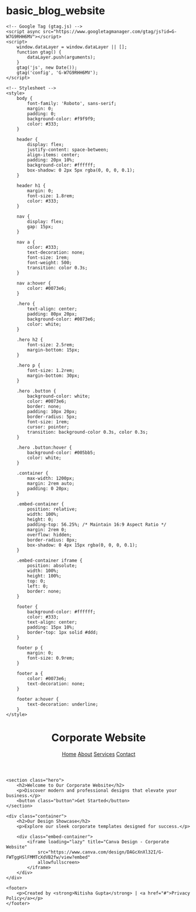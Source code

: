 # basic_blog_website

  <!DOCTYPE html>
<html lang="en">
<head>
    <meta charset="UTF-8">
    <meta name="viewport" content="width=device-width, initial-scale=1.0">
    <meta name="description" content="View the Canva design for a white, teal, and dark blue corporate website template. Created by Nitisha Gupta.">
    <title>Corporate Website Design - Canva</title>

    <!-- Google Tag (gtag.js) -->
    <script async src="https://www.googletagmanager.com/gtag/js?id=G-W7G9RHH6MV"></script>
    <script>
        window.dataLayer = window.dataLayer || [];
        function gtag() {
            dataLayer.push(arguments);
        }
        gtag('js', new Date());
        gtag('config', 'G-W7G9RHH6MV');
    </script>

    <!-- Stylesheet -->
    <style>
        body {
            font-family: 'Roboto', sans-serif;
            margin: 0;
            padding: 0;
            background-color: #f9f9f9;
            color: #333;
        }

        header {
            display: flex;
            justify-content: space-between;
            align-items: center;
            padding: 20px 10%;
            background-color: #ffffff;
            box-shadow: 0 2px 5px rgba(0, 0, 0, 0.1);
        }

        header h1 {
            margin: 0;
            font-size: 1.8rem;
            color: #333;
        }

        nav {
            display: flex;
            gap: 15px;
        }

        nav a {
            color: #333;
            text-decoration: none;
            font-size: 1rem;
            font-weight: 500;
            transition: color 0.3s;
        }

        nav a:hover {
            color: #0073e6;
        }

        .hero {
            text-align: center;
            padding: 80px 20px;
            background-color: #0073e6;
            color: white;
        }

        .hero h2 {
            font-size: 2.5rem;
            margin-bottom: 15px;
        }

        .hero p {
            font-size: 1.2rem;
            margin-bottom: 30px;
        }

        .hero .button {
            background-color: white;
            color: #0073e6;
            border: none;
            padding: 10px 20px;
            border-radius: 5px;
            font-size: 1rem;
            cursor: pointer;
            transition: background-color 0.3s, color 0.3s;
        }

        .hero .button:hover {
            background-color: #005bb5;
            color: white;
        }

        .container {
            max-width: 1200px;
            margin: 2rem auto;
            padding: 0 20px;
        }

        .embed-container {
            position: relative;
            width: 100%;
            height: 0;
            padding-top: 56.25%; /* Maintain 16:9 Aspect Ratio */
            margin: 2rem 0;
            overflow: hidden;
            border-radius: 8px;
            box-shadow: 0 4px 15px rgba(0, 0, 0, 0.1);
        }

        .embed-container iframe {
            position: absolute;
            width: 100%;
            height: 100%;
            top: 0;
            left: 0;
            border: none;
        }

        footer {
            background-color: #ffffff;
            color: #333;
            text-align: center;
            padding: 15px 10%;
            border-top: 1px solid #ddd;
        }

        footer p {
            margin: 0;
            font-size: 0.9rem;
        }

        footer a {
            color: #0073e6;
            text-decoration: none;
        }

        footer a:hover {
            text-decoration: underline;
        }
    </style>
</head>
<body>
    <header>
        <h1>Corporate Website</h1>
        <nav>
            <a href="#">Home</a>
            <a href="#">About</a>
            <a href="#">Services</a>
            <a href="#">Contact</a>
        </nav>
    </header>

    <section class="hero">
        <h2>Welcome to Our Corporate Website</h2>
        <p>Discover modern and professional designs that elevate your business.</p>
        <button class="button">Get Started</button>
    </section>

    <div class="container">
        <h2>Our Design Showcase</h2>
        <p>Explore our sleek corporate templates designed for success.</p>

        <div class="embed-container">
            <iframe loading="lazy" title="Canva Design - Corporate Website"
                src="https://www.canva.com/design/DAGcXnXl32I/G-FWTggHSlFMMTcXdVB2fw/view?embed"
                allowfullscreen>
            </iframe>
        </div>
    </div>

    <footer>
        <p>Created by <strong>Nitisha Gupta</strong> | <a href="#">Privacy Policy</a></p>
    </footer>
</body>
</html>

